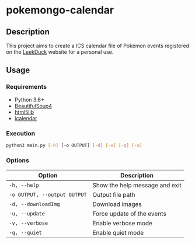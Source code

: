 # pokemongo-calendar

## Description
This project aims to create a ICS calendar file of Pokémon events registered on the [LeekDuck](https://leekduck.com/) website for a personal use.

## Usage
### Requirements
- Python 3.6+
- [BeautifulSoup4](https://pypi.org/project/beautifulsoup4/)
- [html5lib](https://pypi.org/project/html5lib/)
- [icalendar](https://pypi.org/project/icalendar/)

### Execution
```bash
python3 main.py [-h] [-o OUTPUT] [-d] [-v] [-q] [-u]
```

### Options
| Option | Description |
| --- | --- |
| `-h, --help` | Show the help message and exit |
| `-o OUTPUT, --output OUTPUT` | Output file path |
| `-d, --downloadImg` | Download images |
| `-u, --update` | Force update of the events |
| `-v, --verbose` | Enable verbose mode |
| `-q, --quiet` | Enable quiet mode |